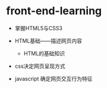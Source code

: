 # front-end-learning 
- 掌握HTML5与CSS3

- HTML基础——描述网页内容
  - HTML的基础知识

- css决定网页呈现方式
- javascript 确定网页交互行为特征
